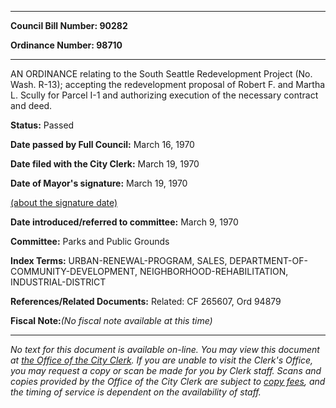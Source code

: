 

********

**Council Bill Number: 90282**
   
**Ordinance Number: 98710**
********

 AN ORDINANCE relating to the South Seattle Redevelopment Project (No. Wash. R-13); accepting the redevelopment proposal of Robert F. and Martha L. Scully for Parcel I-1 and authorizing execution of the necessary contract and deed.

**Status:** Passed
   
**Date passed by Full Council:** March 16, 1970
   
**Date filed with the City Clerk:** March 19, 1970
   
**Date of Mayor's signature:** March 19, 1970
   
[(about the signature date)](/~public/approvaldate.htm)
   
   
   
**Date introduced/referred to committee:** March 9, 1970
   
**Committee:** Parks and Public Grounds
   
   
**Index Terms:** URBAN-RENEWAL-PROGRAM, SALES, DEPARTMENT-OF-COMMUNITY-DEVELOPMENT, NEIGHBORHOOD-REHABILITATION, INDUSTRIAL-DISTRICT

**References/Related Documents:** Related: CF 265607, Ord 94879

**Fiscal Note:**_(No fiscal note available at this time)_
********

_No text for this document is available on-line. You may view this document at [the Office of the City Clerk](http://www.seattle.gov/leg/clerk/contactUs.htm). If you are unable to visit the Clerk's Office, you may request a copy or scan be made for you by Clerk staff. Scans and copies provided by the Office of the City Clerk are subject to [copy fees](http://clerk.seattle.gov/~public/clerkfees.htm), and the timing of service is dependent on the availability of staff._

